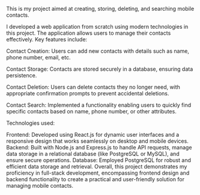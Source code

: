 This is my project aimed at creating, storing, deleting, and searching mobile contacts.

I developed a web application from scratch using modern technologies in this project. The application allows users to manage their contacts effectively. Key features include:

Contact Creation: Users can add new contacts with details such as name, phone number, email, etc.

Contact Storage: Contacts are stored securely in a database, ensuring data persistence.

Contact Deletion: Users can delete contacts they no longer need, with appropriate confirmation prompts to prevent accidental deletions.

Contact Search: Implemented a functionality enabling users to quickly find specific contacts based on name, phone number, or other attributes.

Technologies used:

Frontend: Developed using React.js for dynamic user interfaces and a responsive design that works seamlessly on desktop and mobile devices.
Backend: Built with Node.js and Express.js to handle API requests, manage data storage in a relational database (like PostgreSQL or MySQL), and ensure secure operations.
Database: Employed PostgreSQL for robust and efficient data storage and retrieval.
Overall, this project demonstrates my proficiency in full-stack development, encompassing frontend design and backend functionality to create a practical and user-friendly solution for managing mobile contacts.
